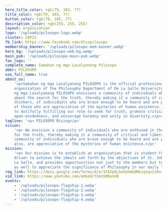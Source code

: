 ```yaml
---
hero_title_color: rgb(79, 103, 77)
title_color: rgb(79, 103, 77)
button_color: rgb(79, 103, 77)
description_color: rgb(255, 255, 255)
layout: organization
logo: '/uploads/pilosopo-logo.webp'
cluster: CAP13
fb_link: https://www.facebook.com/dlsupilosopo
membership_banner: '/uploads/pilosopo-mem-banner.webp'
hero_bg: '/uploads/pilosopo-web-bg.webp'
main_pub: '/uploads/pilosopo-main-pub.webp'
fav_logo: ''
complete_name: Samahan ng mga Lasalyanong Pilosopo
abbr: PILOSOPO
use_full_name: true
about_us:
    '<p>Samahan ng mga Lasalyanong PILOSOPO is the official professional student
    organization of the Philosophy Department of De La Salle University-Manila.</p><p>Samahan
    ng mga Lasalyanong PILOSOPO envisions a community of individuals who are enthused
    about the search for the truth, thereby making it a community of critical and liberal
    thinkers, of individuals who are brave enough to be heard and are pro-active, and
    of those who are appreciative of the mysteries of human existence. We are devoted
    to dutifully fulfilling our role to seek for truth, promote critical thinking and
    open-mindedness, and encourage harmony and unity in diversity.</p><p><br></p>'
tagline: '<p> PILOSOPO Rising</p>'
vision:
    '<p> We envision a community of individuals who are enthused in the search
    for the truth, thereby making it a community of critical and liberal thinkers, a
    community of individuals who are brave enough to be heard and are pro-active, and
    also, are appreciative of the mysteries of human existence.</p>'
mission:
    '<p> Our mission is to establish an organization that is student-friendly,
    driven to achieve the ideals set forth by the objectives of St. John Baptist De
    La Salle, and provides opportunities not just to the members but to the whole community
    as well to appreciate the significance of Philosophy in our daily lives.</p>'
reg_link: https://docs.google.com/forms/d/e/1FAIpQLSeOohmGQMeiq1qvIiKnJZokX7YPlwh2-JteAlD1fnPlh6aw3A/viewform?usp=sf_link
vid_link: https://www.youtube.com/embed/tImzU8BanU8
events:
    - '/uploads/pilosopo-flagship-1.webp'
    - '/uploads/pilosopo-flagship-2.webp'
    - '/uploads/pilosopo-flagship-3.webp'
    - '/uploads/pilosopo-flagship-4.webp'
---
```

